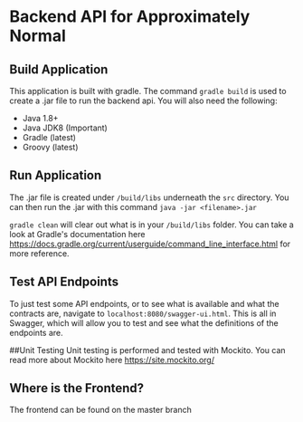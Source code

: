 # Backend API for Approximately Normal

## Build Application
This application is built with gradle. The command `gradle build` is used to create a .jar file to run the backend api.
You will also need the following:
* Java 1.8+ 
* Java JDK8 (Important)
* Gradle (latest)
* Groovy (latest)

## Run Application
The .jar file is created under `/build/libs` underneath the `src` directory. You can then run the .jar with this command
`java -jar <filename>.jar`

`gradle clean` will clear out what is in your `/build/libs` folder. You can take a look at Gradle's documentation here https://docs.gradle.org/current/userguide/command_line_interface.html for more reference.

## Test API Endpoints
To just test some API endpoints, or to see what is available and what the contracts are, navigate to `localhost:8080/swagger-ui.html`. This is all in Swagger, which will allow you to test and see what the definitions of the endpoints are. 

##Unit Testing
Unit testing is performed and tested with Mockito. You can read more about Mockito here https://site.mockito.org/

## Where is the Frontend?
The frontend can be found on the master branch

